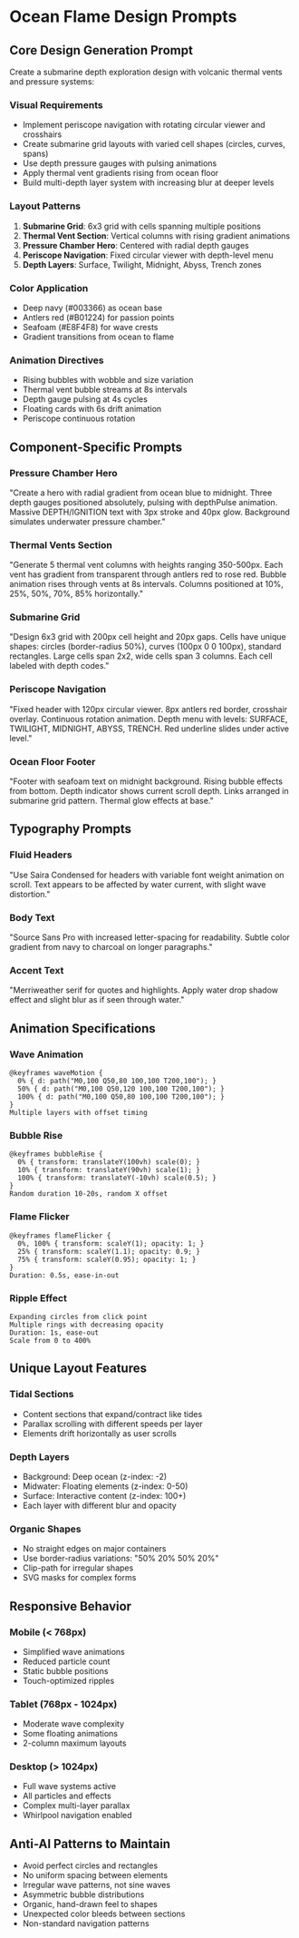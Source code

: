 # Ocean Flame Design Prompts

## Core Design Generation Prompt

Create a submarine depth exploration design with volcanic thermal vents and pressure systems:

### Visual Requirements
- Implement periscope navigation with rotating circular viewer and crosshairs
- Create submarine grid layouts with varied cell shapes (circles, curves, spans)
- Use depth pressure gauges with pulsing animations
- Apply thermal vent gradients rising from ocean floor
- Build multi-depth layer system with increasing blur at deeper levels

### Layout Patterns
1. **Submarine Grid**: 6x3 grid with cells spanning multiple positions
2. **Thermal Vent Section**: Vertical columns with rising gradient animations
3. **Pressure Chamber Hero**: Centered with radial depth gauges
4. **Periscope Navigation**: Fixed circular viewer with depth-level menu
5. **Depth Layers**: Surface, Twilight, Midnight, Abyss, Trench zones

### Color Application
- Deep navy (#003366) as ocean base
- Antlers red (#B01224) for passion points
- Seafoam (#E8F4F8) for wave crests
- Gradient transitions from ocean to flame

### Animation Directives
- Rising bubbles with wobble and size variation
- Thermal vent bubble streams at 8s intervals
- Depth gauge pulsing at 4s cycles
- Floating cards with 6s drift animation
- Periscope continuous rotation

## Component-Specific Prompts

### Pressure Chamber Hero
"Create a hero with radial gradient from ocean blue to midnight. Three depth gauges positioned absolutely, pulsing with depthPulse animation. Massive DEPTH/IGNITION text with 3px stroke and 40px glow. Background simulates underwater pressure chamber."

### Thermal Vents Section
"Generate 5 thermal vent columns with heights ranging 350-500px. Each vent has gradient from transparent through antlers red to rose red. Bubble animation rises through vents at 8s intervals. Columns positioned at 10%, 25%, 50%, 70%, 85% horizontally."

### Submarine Grid
"Design 6x3 grid with 200px cell height and 20px gaps. Cells have unique shapes: circles (border-radius 50%), curves (100px 0 0 100px), standard rectangles. Large cells span 2x2, wide cells span 3 columns. Each cell labeled with depth codes."

### Periscope Navigation
"Fixed header with 120px circular viewer. 8px antlers red border, crosshair overlay. Continuous rotation animation. Depth menu with levels: SURFACE, TWILIGHT, MIDNIGHT, ABYSS, TRENCH. Red underline slides under active level."

### Ocean Floor Footer
"Footer with seafoam text on midnight background. Rising bubble effects from bottom. Depth indicator shows current scroll depth. Links arranged in submarine grid pattern. Thermal glow effects at base."

## Typography Prompts

### Fluid Headers
"Use Saira Condensed for headers with variable font weight animation on scroll. Text appears to be affected by water current, with slight wave distortion."

### Body Text
"Source Sans Pro with increased letter-spacing for readability. Subtle color gradient from navy to charcoal on longer paragraphs."

### Accent Text
"Merriweather serif for quotes and highlights. Apply water drop shadow effect and slight blur as if seen through water."

## Animation Specifications

### Wave Animation
```
@keyframes waveMotion {
  0% { d: path("M0,100 Q50,80 100,100 T200,100"); }
  50% { d: path("M0,100 Q50,120 100,100 T200,100"); }
  100% { d: path("M0,100 Q50,80 100,100 T200,100"); }
}
Multiple layers with offset timing
```

### Bubble Rise
```
@keyframes bubbleRise {
  0% { transform: translateY(100vh) scale(0); }
  10% { transform: translateY(90vh) scale(1); }
  100% { transform: translateY(-10vh) scale(0.5); }
}
Random duration 10-20s, random X offset
```

### Flame Flicker
```
@keyframes flameFlicker {
  0%, 100% { transform: scaleY(1); opacity: 1; }
  25% { transform: scaleY(1.1); opacity: 0.9; }
  75% { transform: scaleY(0.95); opacity: 1; }
}
Duration: 0.5s, ease-in-out
```

### Ripple Effect
```
Expanding circles from click point
Multiple rings with decreasing opacity
Duration: 1s, ease-out
Scale from 0 to 400%
```

## Unique Layout Features

### Tidal Sections
- Content sections that expand/contract like tides
- Parallax scrolling with different speeds per layer
- Elements drift horizontally as user scrolls

### Depth Layers
- Background: Deep ocean (z-index: -2)
- Midwater: Floating elements (z-index: 0-50)
- Surface: Interactive content (z-index: 100+)
- Each layer with different blur and opacity

### Organic Shapes
- No straight edges on major containers
- Use border-radius variations: "50% 20% 50% 20%"
- Clip-path for irregular shapes
- SVG masks for complex forms

## Responsive Behavior

### Mobile (< 768px)
- Simplified wave animations
- Reduced particle count
- Static bubble positions
- Touch-optimized ripples

### Tablet (768px - 1024px)
- Moderate wave complexity
- Some floating animations
- 2-column maximum layouts

### Desktop (> 1024px)
- Full wave systems active
- All particles and effects
- Complex multi-layer parallax
- Whirlpool navigation enabled

## Anti-AI Patterns to Maintain
- Avoid perfect circles and rectangles
- No uniform spacing between elements
- Irregular wave patterns, not sine waves
- Asymmetric bubble distributions
- Organic, hand-drawn feel to shapes
- Unexpected color bleeds between sections
- Non-standard navigation patterns
